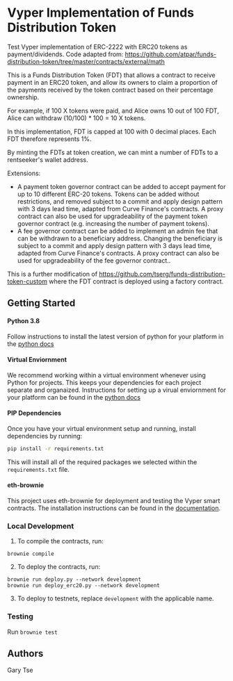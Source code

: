 # Vyper Implementation of Funds Distribution Token

Test Vyper implementation of ERC-2222 with ERC20 tokens as payment/dividends. Code adapted from: https://github.com/atpar/funds-distribution-token/tree/master/contracts/external/math

This is a Funds Distribution Token (FDT) that allows a contract to receive payment in an ERC20 token, and allow its owners to claim a proportion of the payments received by the token contract based on their percentage ownership.

For example, if 100 X tokens were paid, and Alice owns 10 out of 100 FDT, Alice can withdraw (10/100) * 100 = 10 X tokens.

In this implementation, FDT is capped at 100 with 0 decimal places. Each FDT therefore represents 1%.

By minting the FDTs at token creation, we can mint a number of FDTs to a rentseeker's wallet address.

Extensions:
- A payment token governor contract can be added to accept payment for up to 10 different ERC-20 tokens. Tokens can be added without restrictions, and removed subject to a commit and apply design pattern with 3 days lead time, adapted from Curve Finance's contracts. A proxy contract can also be used for upgradeability of the payment token governor contract (e.g. increasing the number of payment tokens).
- A fee governor contract can be added to implement an admin fee that can be withdrawn to a beneficiary address. Changing the beneficiary is subject to a commit and apply design pattern with 3 days lead time, adapted from Curve Finance's contracts. A proxy contract can also be used for upgradeability of the fee governor contract..

This is a further modification of https://github.com/tserg/funds-distribution-token-custom where the FDT contract is deployed using a factory contract.

## Getting Started

#### Python 3.8

Follow instructions to install the latest version of python for your platform in the [python docs](https://docs.python.org/3/using/unix.html#getting-and-installing-the-latest-version-of-python)

#### Virtual Enviornment

We recommend working within a virtual environment whenever using Python for projects. This keeps your dependencies for each project separate and organaized. Instructions for setting up a virual enviornment for your platform can be found in the [python docs](https://packaging.python.org/guides/installing-using-pip-and-virtual-environments/)

#### PIP Dependencies

Once you have your virtual environment setup and running, install dependencies by running:
```bash
pip install -r requirements.txt
```
This will install all of the required packages we selected within the `requirements.txt` file.

#### eth-brownie

This project uses eth-brownie for deployment and testing the Vyper smart contracts. The installation instructions can be found in the [documentation](https://eth-brownie.readthedocs.io/en/stable/install.html).

### Local Development

1. To compile the contracts, run:
```
brownie compile
```
2. To deploy the contracts, run:
```
brownie run deploy.py --network development
brownie run deploy_erc20.py --network development
```
3. To deploy to testnets, replace `development` with the applicable name.

### Testing

Run `brownie test`

## Authors

Gary Tse
